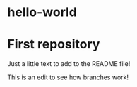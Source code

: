 # hello-world
First repository
====================================================

Just a little text to add to the README file!

This is an edit to see how branches work!

